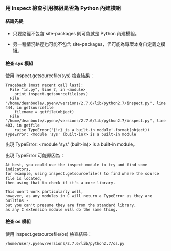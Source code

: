 ### 用 inspect 檢查引用模組是否為 Python 內建模組

#### 結論先提

* 只要路徑不包含 site-packages 則可能就是 Python 內建模組。

* 另一種情況路徑也可能不包含 site-packages，但可能為專案本身自定義之模組。

#### 檢查 sys 模組

使用 inspect.getsourcefile(sys) 檢查結果：

```
Traceback (most recent call last):
  File "in.py", line 7, in <module>
    print inspect.getsourcefile(sys)
  File "/home/deanboole/.pyenv/versions/2.7.6/lib/python2.7/inspect.py", line 444, in getsourcefile
    filename = getfile(object)
  File "/home/deanboole/.pyenv/versions/2.7.6/lib/python2.7/inspect.py", line 403, in getfile
    raise TypeError('{!r} is a built-in module'.format(object))
TypeError: <module 'sys' (built-in)> is a built-in module
```

出現 TypeError: <module 'sys' (built-in)> is a built-in module。

出現 TypeError 可能原因為：

```
At best, you could use the inspect module to try and find some indicators, 
for example, using inspect.getsourcefile() to find where the source file is located, 
then using that to check if it's a core library. 

This won't work particularly well, 
however, as any modules in C will return a TypeError as they are builtins - 
but you can't presume they are from the standard library, 
as any C extension module will do the same thing.
```

#### 檢查 os 模組

使用 inspect.getsourcefile(os) 檢查結果：

```
/home/user/.pyenv/versions/2.7.6/lib/python2.7/os.py
```
